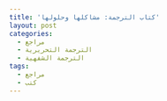```yaml
---
title: 'كتاب الترجمة: مشاكلها وحلولها'
layout: post
categories:
  - مراجع
  - الترجمة التحريرية
  - الترجمة الشفهية
tags:
  - مراجع
  - كتب
---
```



